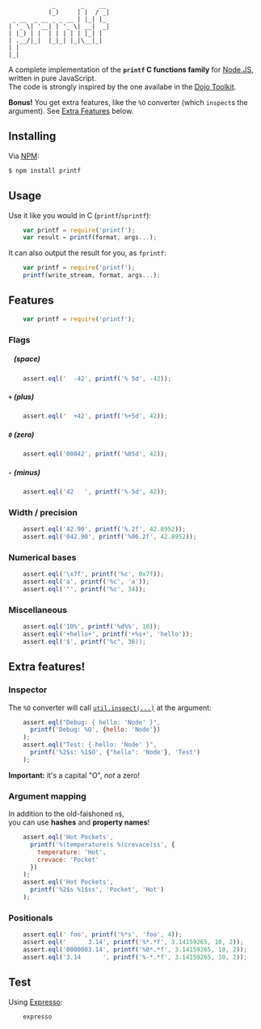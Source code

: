                 _       _    __ 
               (_)     | |  / _|
     _ __  _ __ _ _ __ | |_| |_ 
    | '_ \| '__| | '_ \| __|  _|
    | |_) | |  | | | | | |_| |  
    | .__/|_|  |_|_| |_|\__|_|  
    | |                         
    |_| 

A complete implementation of the **`printf` C functions family**
for [Node.JS][node], written in pure JavaScript.  
The code is strongly inspired by the one availabe in the [Dojo Toolkit][dojo].

**Bonus!** You get extra features, like the `%O` converter (which `inspect`s
the argument). See [Extra Features](#extra-features) below.

## Installing

Via [NPM][npm]:

```bash
$ npm install printf
```

## Usage

Use it like you would in C (`printf`/`sprintf`):

``` javascript
    var printf = require('printf');
    var result = printf(format, args...);
```

It can also output the result for you, as `fprintf`:

``` javascript
    var printf = require('printf');
    printf(write_stream, format, args...);
```

## Features

``` javascript
    var printf = require('printf');
```
    
### Flags

##### ` ` (space)

``` javascript
    assert.eql('  -42', printf('% 5d', -42));
```

##### `+` (plus)

``` javascript
    assert.eql('  +42', printf('%+5d', 42));
```

##### `0` (zero)

``` javascript
    assert.eql('00042', printf('%05d', 42));
```

##### `-` (minus)

``` javascript
    assert.eql('42   ', printf('%-5d', 42));
```

### Width / precision

``` javascript
    assert.eql('42.90', printf('%.2f', 42.8952));
    assert.eql('042.90', printf('%06.2f', 42.8952));
```

### Numerical bases

``` javascript
    assert.eql('\x7f', printf('%c', 0x7f));
    assert.eql('a', printf('%c', 'a'));
    assert.eql('"', printf('%c', 34));
```

### Miscellaneous

``` javascript
    assert.eql('10%', printf('%d%%', 10));
    assert.eql('+hello+', printf('+%s+', 'hello'));
    assert.eql('$', printf('%c", 36));
```

## Extra features!

### Inspector

The `%O` converter will call [`util.inspect(...)`](util_inspect) at the argument:

``` javascript
    assert.eql("Debug: { hello: 'Node' }",
      printf('Debug: %O', {hello: 'Node'})
    );
    assert.eql("Test: { hello: 'Node' }",
      printf('%2$s: %1$O', {"hello": 'Node'}, 'Test')
    );
```

**Important:** it's a capital "O", *not* a zero!

### Argument mapping

In addition to the old-faishoned `n$`,  
you can use **hashes** and **property names**!

``` javascript
    assert.eql('Hot Pockets',
      printf('%(temperature)s %(crevace)ss', {
        temperature: 'Hot',
        crevace: 'Pocket'
      })
    );
    assert.eql('Hot Pockets',
      printf('%2$s %1$ss', 'Pocket', 'Hot')
    );
```

### Positionals

``` javascript
    assert.eql(' foo', printf('%*s', 'foo', 4));
    assert.eql('      3.14', printf('%*.*f', 3.14159265, 10, 2));
    assert.eql('0000003.14', printf('%0*.*f', 3.14159265, 10, 2));
    assert.eql('3.14      ', printf('%-*.*f', 3.14159265, 10, 2));
```

## Test

Using [Expresso][expresso]:

```bash
    expresso
```


[dojo]: http://www.dojotoolkit.org  "The Dojo Toolkit"
[node]: http://nodejs.org "The Node.JS platform"
[npm]:  https://github.com/isaacs/npm "The Node Package Manager"
[util_inspect]: http://nodejs.org/api/util.html#util_util_inspect_object_showhidden_depth_colors "util.inspect() documentation"
[expresso]: http://visionmedia.github.com/expresso "The Expresso TDD"
